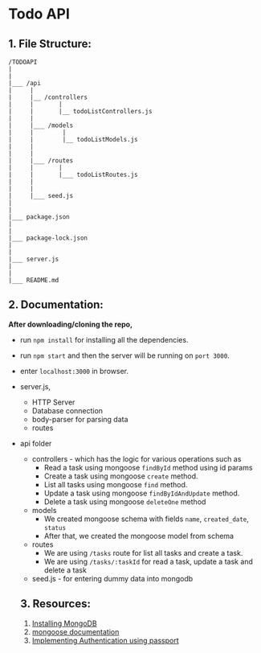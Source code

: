 # Todo API

## 1. File Structure:
```  
/TODOAPI
|
|
|___ /api
|     |
|     |__ /controllers
|     |       |
|     |       |__ todoListControllers.js
|     |
|     |___ /models
|     |        |
|     |        |__ todoListModels.js
|     |
|     |
|     |___ /routes
|     |       |
|     |       |___ todoListRoutes.js
|     |
|     |
|     |___ seed.js
|
|
|___ package.json
|
|
|___ package-lock.json
|
|
|___ server.js
|
|
|___ README.md

```


## 2. Documentation:
__After downloading/cloning the repo,__
* run `npm install` for installing all the dependencies.
* run `npm start` and then the server will be running on `port 3000`.
* enter `localhost:3000` in browser.

* server.js,
  * HTTP Server
  * Database connection
  * body-parser for parsing data
  * routes
* api folder
  * controllers - which has the logic for various operations such as
    * Read a task using mongoose `findById` method using id params
    * Create a task using mongoose `create` method.
    * List all tasks using mongoose `find` method.
    * Update a task using mongoose `findByIdAndUpdate` method.
    * Delete a task using mongoose `deleteOne` method
  * models
    * We created mongoose schema with fields `name`, `created_date`, `status`
    * After that, we created the mongoose model from schema
  * routes
    * We are using `/tasks` route for list all tasks and create a task.
    * We are using `/tasks/:taskId` for read a task, update a task and delete a task
  * seed.js - for entering dummy data into mongodb


  ## 3. Resources:
  1. [Installing MongoDB](https://www.mongodb.com/)
  2. [mongoose documentation](https://mongoosejs.com/)
  3. [Implementing Authentication using passport](http://www.passportjs.org/)
